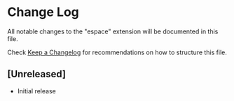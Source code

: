 # Change Log

All notable changes to the "espace" extension will be documented in this file.

Check [Keep a Changelog](http://keepachangelog.com/) for recommendations on how to structure this file.

## [Unreleased]

- Initial release